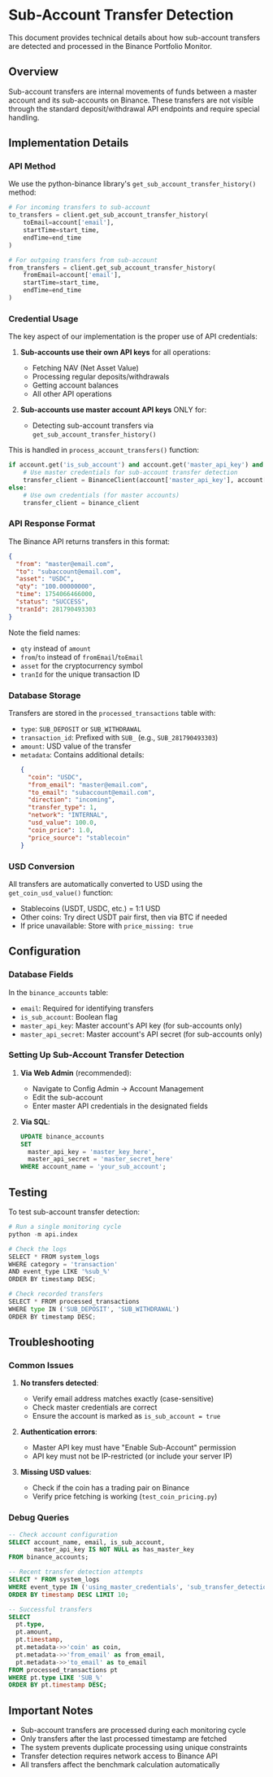 # Sub-Account Transfer Detection

This document provides technical details about how sub-account transfers are detected and processed in the Binance Portfolio Monitor.

## Overview

Sub-account transfers are internal movements of funds between a master account and its sub-accounts on Binance. These transfers are not visible through the standard deposit/withdrawal API endpoints and require special handling.

## Implementation Details

### API Method

We use the python-binance library's `get_sub_account_transfer_history()` method:

```python
# For incoming transfers to sub-account
to_transfers = client.get_sub_account_transfer_history(
    toEmail=account['email'],
    startTime=start_time,
    endTime=end_time
)

# For outgoing transfers from sub-account
from_transfers = client.get_sub_account_transfer_history(
    fromEmail=account['email'],
    startTime=start_time,
    endTime=end_time
)
```

### Credential Usage

The key aspect of our implementation is the proper use of API credentials:

1. **Sub-accounts use their own API keys** for all operations:
   - Fetching NAV (Net Asset Value)
   - Processing regular deposits/withdrawals
   - Getting account balances
   - All other API operations

2. **Sub-accounts use master account API keys** ONLY for:
   - Detecting sub-account transfers via `get_sub_account_transfer_history()`

This is handled in `process_account_transfers()` function:

```python
if account.get('is_sub_account') and account.get('master_api_key') and account.get('master_api_secret'):
    # Use master credentials for sub-account transfer detection
    transfer_client = BinanceClient(account['master_api_key'], account['master_api_secret'])
else:
    # Use own credentials (for master accounts)
    transfer_client = binance_client
```

### API Response Format

The Binance API returns transfers in this format:

```json
{
  "from": "master@email.com",
  "to": "subaccount@email.com",
  "asset": "USDC",
  "qty": "100.00000000",
  "time": 1754066466000,
  "status": "SUCCESS",
  "tranId": 281790493303
}
```

Note the field names:
- `qty` instead of `amount`
- `from`/`to` instead of `fromEmail`/`toEmail`
- `asset` for the cryptocurrency symbol
- `tranId` for the unique transaction ID

### Database Storage

Transfers are stored in the `processed_transactions` table with:
- `type`: `SUB_DEPOSIT` or `SUB_WITHDRAWAL`
- `transaction_id`: Prefixed with `SUB_` (e.g., `SUB_281790493303`)
- `amount`: USD value of the transfer
- `metadata`: Contains additional details:
  ```json
  {
    "coin": "USDC",
    "from_email": "master@email.com",
    "to_email": "subaccount@email.com",
    "direction": "incoming",
    "transfer_type": 1,
    "network": "INTERNAL",
    "usd_value": 100.0,
    "coin_price": 1.0,
    "price_source": "stablecoin"
  }
  ```

### USD Conversion

All transfers are automatically converted to USD using the `get_coin_usd_value()` function:
- Stablecoins (USDT, USDC, etc.) = 1:1 USD
- Other coins: Try direct USDT pair first, then via BTC if needed
- If price unavailable: Store with `price_missing: true`

## Configuration

### Database Fields

In the `binance_accounts` table:
- `email`: Required for identifying transfers
- `is_sub_account`: Boolean flag
- `master_api_key`: Master account's API key (for sub-accounts only)
- `master_api_secret`: Master account's API secret (for sub-accounts only)

### Setting Up Sub-Account Transfer Detection

1. **Via Web Admin** (recommended):
   - Navigate to Config Admin → Account Management
   - Edit the sub-account
   - Enter master API credentials in the designated fields

2. **Via SQL**:
   ```sql
   UPDATE binance_accounts 
   SET 
     master_api_key = 'master_key_here',
     master_api_secret = 'master_secret_here'
   WHERE account_name = 'your_sub_account';
   ```

## Testing

To test sub-account transfer detection:

```python
# Run a single monitoring cycle
python -m api.index

# Check the logs
SELECT * FROM system_logs 
WHERE category = 'transaction' 
AND event_type LIKE '%sub_%'
ORDER BY timestamp DESC;

# Check recorded transfers
SELECT * FROM processed_transactions 
WHERE type IN ('SUB_DEPOSIT', 'SUB_WITHDRAWAL')
ORDER BY timestamp DESC;
```

## Troubleshooting

### Common Issues

1. **No transfers detected**:
   - Verify email address matches exactly (case-sensitive)
   - Check master credentials are correct
   - Ensure the account is marked as `is_sub_account = true`

2. **Authentication errors**:
   - Master API key must have "Enable Sub-Account" permission
   - API key must not be IP-restricted (or include your server IP)

3. **Missing USD values**:
   - Check if the coin has a trading pair on Binance
   - Verify price fetching is working (`test_coin_pricing.py`)

### Debug Queries

```sql
-- Check account configuration
SELECT account_name, email, is_sub_account, 
       master_api_key IS NOT NULL as has_master_key
FROM binance_accounts;

-- Recent transfer detection attempts
SELECT * FROM system_logs 
WHERE event_type IN ('using_master_credentials', 'sub_transfer_detection_failed')
ORDER BY timestamp DESC LIMIT 10;

-- Successful transfers
SELECT 
  pt.type,
  pt.amount,
  pt.timestamp,
  pt.metadata->>'coin' as coin,
  pt.metadata->>'from_email' as from_email,
  pt.metadata->>'to_email' as to_email
FROM processed_transactions pt
WHERE pt.type LIKE 'SUB_%'
ORDER BY pt.timestamp DESC;
```

## Important Notes

- Sub-account transfers are processed during each monitoring cycle
- Only transfers after the last processed timestamp are fetched
- The system prevents duplicate processing using unique constraints
- Transfer detection requires network access to Binance API
- All transfers affect the benchmark calculation automatically